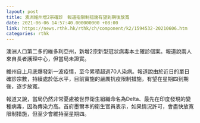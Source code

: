 ```yaml
---
layout: post
title: 澳洲維州增2宗確診　報道指限制措施有望到期後放寬
date: 2021-06-06 14:57:40.000000000 +08:00
link: https://news.rthk.hk/rthk/ch/component/k2/1594532-20210606.htm
categories: rthk
---
```


澳洲人口第二多的維多利亞州，新增2宗新型冠狀病毒本土確診個案。報道說兩人來自長者護理中心，但當局未證實。

維州自上月底爆發新一波疫情，至今累積超過70人染病。報道說由於近日的單日確診宗數，持續處於低水平，目前實施的嚴厲抗疫限制措施，有望在星期四到期後，逐步放寬。

報道又說，當局仍然非常憂慮被世界衛生組織命名為Delta、最先在印度發現的變種病毒，因為傳染力高。首府墨爾本的衛生官員表示，如果情況許可，會盡快放寬限制措施，但至少會維持至星期四。
